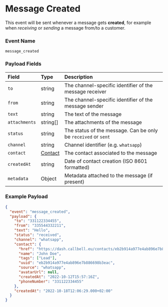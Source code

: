 # Message Created

This event will be sent whenever a message gets **created**, for example when _receiving_ or _sending_ a message from/to a customer.

### Event Name

`message_created`

### Payload Fields

| Field         | Type                                           | Description                                                    |
| :------------ | :--------------------------------------------- | :------------------------------------------------------------- |
| `to`          | string                                         | The channel-specific identifier of the message receiver        |
| `from`        | string                                         | The channel-specific identifier of the message sender          |
| `text`        | string                                         | The text of the message                                        |
| `attachments` | string[]                                       | The attachments of the message                                 |
| `status`      | string                                         | The status of the message. Can be only be `received` or `sent` |
| `channel`     | string                                         | Channel identifier (e.g. `whatsapp`)                           |
| `contact`     | [Contact](/api/reference/object_types/contact) | The contact associated to the message                          |
| `createdAt`   | string                                         | Date of contact creation (ISO 8601 formatted)                  |
| `metadata`    | Object                                         | Metadata attached to the message (if present)                  |

### Example Payload

```json title=payload.json
{
  "event": "message_created",
  "payload": {
    "to": "331122334455",
    "from": "335544332211",
    "text": "Hello",
    "status": "received",
    "channel": "whatsapp",
    "contact": {
      "href": "https://dash.callbell.eu/contacts/eb2b914a977e4ab896e7b886698b3eac",
      "name": "John Doe",
      "tags": ["Lead"],
      "uuid": "eb2b914a977e4ab896e7b886698b3eac",
      "source": "whatsapp",
      "avatarUrl": null,
      "createdAt": "2022-10-12T15:57:16Z",
      "phoneNumber": "331122334455"
    },
    "createdAt": "2022-10-18T12:06:29.000+02:00"
  }
}
```
